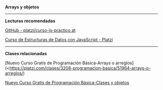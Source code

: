 **Arrays y objetos**


----------------------------------------------------------------

**Lecturas recomendadas**

[GitHub - platzi/curso-js-practico at ](https://github.com/platzi/curso-js-practico/tree/listas)

[Curso de Estructuras de Datos con JavaScript - Platzi](https://platzi.com/cursos/estructuras-datos/)

----------------------------------------------------------------
**Clases relacionadas**

[Nuevo Curso Gratis de Programación Básica-Arrays o arreglos](<<https://platzi.com/clases/3208-programacion-basica/51964-arrays-o-arreglos/>)

[Nuevo Curso Gratis de Programación Básica-Clases y objetos](https://platzi.com/clases/3208-programacion-basica/51966-clases-y-objetos)



